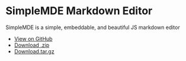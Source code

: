 # SimpleMDE Markdown Editor
 
SimpleMDE is a simple, embeddable, and beautiful JS markdown editor

- [View on GitHub](https://github.com/sparksuite/simplemde-markdown-editor)
- [Download .zip](https://github.com/sparksuite/simplemde-markdown-editor/zipball/master)
- [Download.tar.gz](https://github.com/sparksuite/simplemde-markdown-editor/tarball/master)